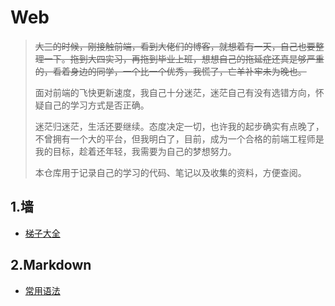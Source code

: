 # Web

> ~~大三的时候，刚接触前端，看到大佬们的博客，就想着有一天，自己也要整理一下。拖到大四实习，再拖到毕业上班，想想自己的拖延症还真是够严重的，看着身边的同学，一个比一个优秀，我慌了，亡羊补牢未为晚也。~~
>
> 面对前端的飞快更新速度，我自己十分迷茫，迷茫自己有没有选错方向，怀疑自己的学习方式是否正确。
>
> 迷茫归迷茫，生活还要继续。态度决定一切，也许我的起步确实有点晚了，不曾拥有一个大的平台，但我明白了，目前，成为一个合格的前端工程师是我的目标，趁着还年轻，我需要为自己的梦想努力。
>
> 本仓库用于记录自己的学习的代码、笔记以及收集的资料，方便查阅。

## 1.墙

- [梯子大全](https://github.com/bannedbook/fanqiang/wiki)


## 2.Markdown

- [常用语法](https://github.com/fanlinhao0811/Web/blob/master/markdown.md)

